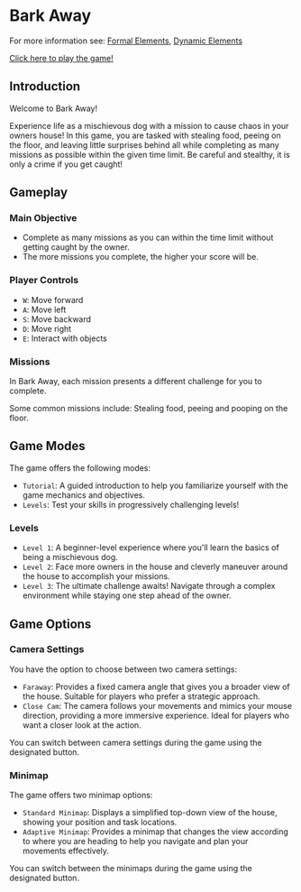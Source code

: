 # Bark Away

For more information see:
[Formal Elements](https://github.com/Game-Developmento/bark-away/blob/main/formal-elements.md), [Dynamic Elements](https://github.com/Game-Developmento/bark-away/blob/main/dynamic.md)

[Click here to play the game!](https://adiy55.itch.io/bark-away)

## Introduction

Welcome to Bark Away!

Experience life as a mischievous dog with a mission to cause chaos in your owners house! In this game, you are tasked with stealing food, peeing on the floor, and leaving little surprises behind all while completing as many missions as possible within the given time limit. Be careful and stealthy, it is only a crime if you get caught!

## Gameplay

### Main Objective

- Complete as many missions as you can within the time limit without getting caught by the owner.
- The more missions you complete, the higher your score will be.

### Player Controls

- `W`: Move forward
- `A`: Move left
- `S`: Move backward
- `D`: Move right
- `E`: Interact with objects

### Missions

In Bark Away, each mission presents a different challenge for you to complete.

Some common missions include: Stealing food, peeing and pooping on the floor.

## Game Modes

The game offers the following modes:

- `Tutorial`: A guided introduction to help you familiarize yourself with the game mechanics and objectives.
- `Levels`: Test your skills in progressively challenging levels!

### Levels

- `Level 1`: A beginner-level experience where you'll learn the basics of being a mischievous dog.
- `Level 2`: Face more owners in the house and cleverly maneuver around the house to accomplish your missions.
- `Level 3`: The ultimate challenge awaits! Navigate through a complex environment while staying one step ahead of the owner.

## Game Options

### Camera Settings

You have the option to choose between two camera settings:

- `Faraway`: Provides a fixed camera angle that gives you a broader view of the house. Suitable for players who prefer a strategic approach.
- `Close Cam`: The camera follows your movements and mimics your mouse direction, providing a more immersive experience. Ideal for players who want a closer look at the action.

You can switch between camera settings during the game using the designated button.

### Minimap

The game offers two minimap options:

- `Standard Minimap`: Displays a simplified top-down view of the house, showing your position and task locations.
- `Adaptive Minimap`: Provides a minimap that changes the view according to where you are heading to help you navigate and plan your movements effectively.

You can switch between the minimaps during the game using the designated button.
